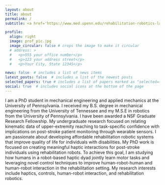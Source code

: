 ```yaml
---
layout: about
title: about
permalink: /
subtitle: <a href='https://www.med.upenn.edu/rehabilitation-robotics-lab/'>Rehabilitation Robotics Lab</a> | GRASP Lab | University of Pennsylvania

profile:
  align: right
  image: prof_pic.jpg
  image_circular: false # crops the image to make it circular
  # address: >
  #   <p>555 your office number</p>
  #   <p>123 your address street</p>
  #   <p>Your City, State 12345</p>

news: false  # includes a list of news items
latest_posts: false  # includes a list of the newest posts
selected_papers: true # includes a list of papers marked as "selected={true}"
social: true  # includes social icons at the bottom of the page
---
```


I am a PhD student in mechanical engineering and applied mechanics at the University of Pennsylvania. I received my B.S. degree in mechanical engineering from the University of Tennessee and my M.S.E in robotics from the University of Pennsylvania. I have been awarded a NSF Graduate Research Fellowship. My undergraduate research focused on relating kinematic data of upper-extremity reaching to task-specific confidence with implications on post-stroke patient monitoring through wearable sensors. I am passionate about developing affordable rehabilitation robotic systems that improve quality of life for individuals with disabilities. My PhD work is focused on creating meaningful haptic interactions for post-stroke individuals using rehabilitation robots. To achieve this goal, I am studying how humans in a robot-based haptic dyad jointly learn motor tasks and leveraging novel control techniques to improve human-robot-human and human-robot interaction in the rehabilitation setting. My research interests include haptics, controls, human-robot interaction, and rehabilitation robotics.

<!-- Write your biography here. Tell the world about yourself. Link to your favorite [subreddit](http://reddit.com). You can put a picture in, too. The code is already in, just name your picture `prof_pic.jpg` and put it in the `img/` folder. -->

<!-- Put your address / P.O. box / other info right below your picture. You can also disable any of these elements by editing `profile` property of the YAML header of your `_pages/about.md`. Edit `_bibliography/papers.bib` and Jekyll will render your [publications page](/al-folio/publications/) automatically. -->

<!-- Link to your social media connections, too. This theme is set up to use [Font Awesome icons](http://fortawesome.github.io/Font-Awesome/) and [Academicons](https://jpswalsh.github.io/academicons/), like the ones below. Add your Facebook, Twitter, LinkedIn, Google Scholar, or just disable all of them. -->
